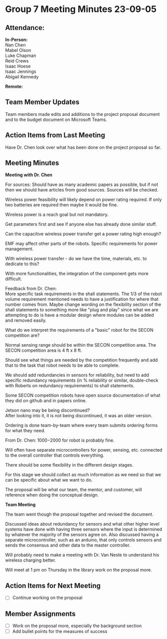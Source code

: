 # Group 7 Meeting Minutes 23-09-05

## Attendance:

**In-Person:**\
Nan Chen\
Mabel Olson\
Luke Chapman\
Reid Crews\
Isaac Hoese\
Isaac Jennings\
Abigail Kennedy

**Remote:**


## Team Member Updates

Team members made edits and additions to the project proposal document and to the budget document on Microsoft Teams.

## Action Items from Last Meeting

Have Dr. Chen look over what has been done on the project proposal so far. 

## Meeting Minutes

**Meeting with Dr. Chen**

For sources: Should have as many academic papers as possible, but if not then we should have articles from good sources. Sources will be checked.

Wireless power feasibility will likely depend on power rating required. If only two batteries are required then maybe it would be fine.

Wireless power is a reach goal but not mandatory.

Get parameters first and see if anyone else has already done similar stuff.

Can the capacitive wireless power transfer get a power rating high enough?

EMF may affect other parts of the robots. Specific requirements for power management.

With wireless power transfer - do we have the time, materials, etc. to dedicate to this?

With more functionalities, the integration of the component gets more difficult.

Feedback from Dr. Chen:\
More specific task requirements in the shall statements. The 1/3 of the robot volume requirement mentioned needs to have a justification for where that number comes from. Maybe change wording on the flexibility section of the shall statements to something more like "plug and play" since what we are attempting to do is have a modular design where modules can be added and removed easily.

What do we interpret the requirements of a "basic" robot for the SECON competition are?

Normal sensing range should be within the SECON competition area. The SECON competition area is 4 ft x 8 ft.

Should see what things are needed by the competition frequently and add that to the task that robot needs to be able to complete.

We should add redundancies in sensors for reliability, but need to add specific redundancy requirements (in % reliability or similar, double-check with Roberts on redundancy requirements) to shall statements.

Some SECON competition robots have open source documentation of what they did on github and in papers online.

Jetson nano may be being discontinued?\
After looking into it, it is not being discontinued, it was an older version.

Ordering is done team-by-team where every team submits ordering forms for what they need.

From Dr. Chen: $1000-$2000 for robot is probably fine.

Will often have separate microcontrollers for power, sensing, etc. connected to the overall controller that controls everything.

There should be some flexibility in the different design stages.

For this stage we should collect as much information as we need so that we can be specific about what we want to do.

The proposal will be what our team, the mentor, and customer, will reference when doing the conceptual design.

**Team Meeting**

The team went though the proposal together and revised the document.

Discussed ideas about redundancy for sensors and what other higher level systems have done with having three sensors where the input is determined by whatever the majority of the sensors agree on. Also discussed having a separate microcontroller, such as an arduino, that only controls sensors and sends the consensus and other data to the master controller.

Will probably need to make a meeting with Dr. Van Neste to understand his wireless charging better.

Will meet at 1 pm on Thursday in the library work on the proposal more.

## Action Items for Next Meeting

- [ ] Continue working on the proposal

## Member Assignments

- [ ] Work on the proposal more, especially the background section
- [ ] Add bullet points for the measures of success